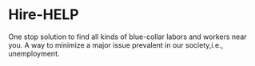 # Hire-HELP
One stop solution to find all kinds of blue-collar labors and workers near you. A way to minimize a major issue prevalent in our society,i.e., unemployment. 
